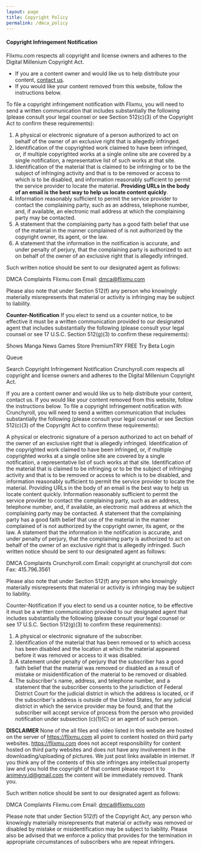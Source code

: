 ```yaml
---
layout: page
title: Copyright Policy
permalink: /dmca_policy
---
```

#### Copyright Infringement Notification
Flixmu.com respects all copyright and license owners and adheres to the Digital Millenium Copyright Act.

+ If you are a content owner and would like us to help distribute your content, [contact us](/contact).
+ If you would like your content removed from this website, follow the instructions below.

To file a copyright infringement notification with Flixmu, you will need to send a written communication that includes substantially the following (please consult your legal counsel or see Section 512(c)(3) of the Copyright Act to confirm these requirements):

1. A physical or electronic signature of a person authorized to act on behalf of the owner of an exclusive right that is allegedly infringed.
2. Identification of the copyrighted work claimed to have been infringed, or, if multiple copyrighted works at a single online site are covered by a single notification, a representative list of such works at that site.
3. Identification of the material that is claimed to be infringing or to be the subject of infringing activity and that is to be removed or access to which is to be disabled, and information reasonably sufficient to permit the service provider to locate the material. **Providing URLs in the body of an email is the best way to help us locate content quickly**.
4. Information reasonably sufficient to permit the service provider to contact the complaining party, such as an address, telephone number, and, if available, an electronic mail address at which the complaining party may be contacted.
5. A statement that the complaining party has a good faith belief that use of the material in the manner complained of is not authorized by the copyright owner, its agent, or the law.
6. A statement that the information in the notification is accurate, and under penalty of perjury, that the complaining party is authorized to act on behalf of the owner of an exclusive right that is allegedly infringed.

Such written notice should be sent to our designated agent as follows:

DMCA Complaints
Flixmu.com
Email: dmca@flixmu.com

Please also note that under Section 512(f) any person who knowingly materially misrepresents that material or activity is infringing may be subject to liability.

**Counter-Notification**
If you elect to send us a counter notice, to be effective it must be a written communication provided to our designated agent that includes substantially the following (please consult your legal counsel or see 17 U.S.C. Section 512(g)(3) to confirm these requirements):

Shows
Manga
News
Games
Store
PremiumTRY FREE
Try Beta
Login
 
Queue
 
Search
Copyright Infringement Notification
Crunchyroll.com respects all copyright and license owners and adheres to the Digital Millenium Copyright Act.

If you are a content owner and would like us to help distribute your content, contact us.
If you would like your content removed from this website, follow the instructions below.
To file a copyright infringement notification with Crunchyroll, you will need to send a written communication that includes substantially the following (please consult your legal counsel or see Section 512(c)(3) of the Copyright Act to confirm these requirements):

A physical or electronic signature of a person authorized to act on behalf of the owner of an exclusive right that is allegedly infringed.
Identification of the copyrighted work claimed to have been infringed, or, if multiple copyrighted works at a single online site are covered by a single notification, a representative list of such works at that site.
Identification of the material that is claimed to be infringing or to be the subject of infringing activity and that is to be removed or access to which is to be disabled, and information reasonably sufficient to permit the service provider to locate the material. Providing URLs in the body of an email is the best way to help us locate content quickly.
Information reasonably sufficient to permit the service provider to contact the complaining party, such as an address, telephone number, and, if available, an electronic mail address at which the complaining party may be contacted.
A statement that the complaining party has a good faith belief that use of the material in the manner complained of is not authorized by the copyright owner, its agent, or the law.
A statement that the information in the notification is accurate, and under penalty of perjury, that the complaining party is authorized to act on behalf of the owner of an exclusive right that is allegedly infringed.
Such written notice should be sent to our designated agent as follows:

DMCA Complaints
Crunchyroll.com
Email: copyright at crunchyroll dot com
Fax: 415.796.3561

Please also note that under Section 512(f) any person who knowingly materially misrepresents that material or activity is infringing may be subject to liability.

Counter-Notification
If you elect to send us a counter notice, to be effective it must be a written communication provided to our designated agent that includes substantially the following (please consult your legal counsel or see 17 U.S.C. Section 512(g)(3) to confirm these requirements):
1. A physical or electronic signature of the subscriber.
2. Identification of the material that has been removed or to which access has been disabled and the location at which the material appeared before it was removed or access to it was disabled.
3. A statement under penalty of perjury that the subscriber has a good faith belief that the material was removed or disabled as a result of mistake or misidentification of the material to be removed or disabled.
4. The subscriber's name, address, and telephone number, and a statement that the subscriber consents to the jurisdiction of Federal District Court for the judicial district in which the address is located, or if the subscriber's address is outside of the United States, for any judicial district in which the service provider may be found, and that the subscriber will accept service of process from the person who provided notification under subsection (c)(1)(C) or an agent of such person.

**DISCLAIMER**
None of the all files and video listed in this website are hosted on the server of https://flixmu.com all point to content hosted on third party websites. https://flixmu.com does not accept responsibility for content hosted on third party websites and does not have any involvement in the downloading/uploading of pictures. We just post links available in internet. If you think any of the contents of this site infringes any intellectual property law and you hold the copyright of that content please report it to animevy.id@gmail.com the content will be immediately removed.
Thank you.

Such written notice should be sent to our designated agent as follows:

DMCA Complaints
Flixmu.com
Email: dmca@flixmu.com

Please note that under Section 512(f) of the Copyright Act, any person who knowingly materially misrepresents that material or activity was removed or disabled by mistake or misidentification may be subject to liability. Please also be advised that we enforce a policy that provides for the termination in appropriate circumstances of subscribers who are repeat infringers.
